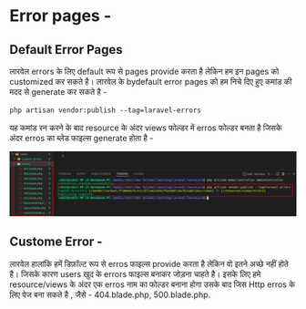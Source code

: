# Error pages -

## Default Error Pages

लारवेल errors के लिए default रूप से pages provide करता है लेकिन हम इन pages को customized कर सकते है। लारवेल के bydefault error pages को हम निचे दिए हुए कमांड की मदद से generate कर सकते है -

```diff
php artisan vendor:publish --tag=laravel-errors
```

यह कमांड रन करने के बाद resource के अंदर views फोल्डर में erros फोल्डर बनता है जिसके अंदर erros का ब्लेड फाइल्स generate होता है -

![errors](../public/img/laravel_error.png)

## Custome Error -

लारवेल हालांकि हमें डिफ़ॉल्ट रूप से erros फाइल्स provide करता है लेकिन वो इतने अच्छे नहीं होते है। जिसके कारण users खुद के errors फाइल्स बनाकर जोड़ना चाहते है। इसके लिए हमे resource/views के अंदर एक erros नाम का फोल्डर बनाना होगा उसके बाद जिस Http erros के लिए पेज बना सकते है , जैसे - 404.blade.php, 500.blade.php.


